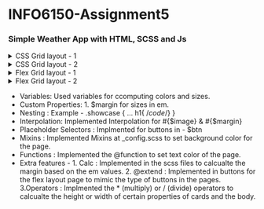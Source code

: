 # INFO6150-Assignment5
### Simple Weather App with HTML, SCSS and Js

<details>
 <summary> CSS Grid layout - 1</summary> 

  ![](./images/readme-images/Readme_Grid1.png)
   </br>
   Grid 1 implemented in the index.html file and 
</details>
<details>
 <summary> CSS Grid layout - 2</summary> 

  ![](./images/readme-images/Readme_Grid2.png)
   </br>
   Grid 2 implemented in the index.html file 
</details>
<details>
 <summary> Flex Grid layout - 1</summary> 

  ![](./images/readme-images/Readme_flex2.png)
   </br>
 Grid 1 implemented in the flex-layout.html file and 
</details>
<details>
 <summary> Flex Grid layout - 2</summary> 

  ![](./images/readme-images/Readme_flex2.png)
   </br>
   Grid 2 implemented in the flex-layout.html file  
</details>

<summary>

- Variables: Used variables for ccomputing colors and sizes.
- Custom Properties: 1. $margin for sizes in em.
- Nesting : Example - .showcase { ... h1{ /*code*/} }
- Interpolation: Implemented Interpolation for #{$image} & #{$margin}
- Placeholder Selectors : Implmented for buttons in - $btn
- Mixins : Implemented Mixins at _config.scss  to set background color for the page.
- Functions : Implemented the @function to set text color of the page.
- Extra features - 1. Calc : Implemented in the scss files to calcualte the margin based on the em values.
                    2. @extend : Implemented in buttons for the flex layout page to mimic the type of buttons in the pages.
                    3.Operators : Implmented the * (multiply) or / (divide) operators to calcualte the height or width of certain properties of cards and the body. 
